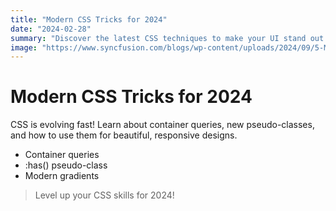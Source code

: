 ```yaml
---
title: "Modern CSS Tricks for 2024"
date: "2024-02-28"
summary: "Discover the latest CSS techniques to make your UI stand out."
image: "https://www.syncfusion.com/blogs/wp-content/uploads/2024/09/5-Modern-CSS-Styles-You-Should-Know-In-2024.jpg"
---
```


# Modern CSS Tricks for 2024

CSS is evolving fast! Learn about container queries, new pseudo-classes, and how to use them for beautiful, responsive designs.

- Container queries
- :has() pseudo-class
- Modern gradients

> Level up your CSS skills for 2024! 
